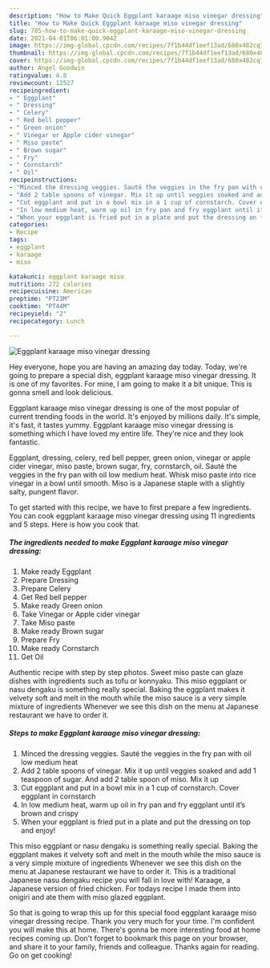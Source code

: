 ```yaml
---
description: "How to Make Quick Eggplant karaage miso vinegar dressing"
title: "How to Make Quick Eggplant karaage miso vinegar dressing"
slug: 785-how-to-make-quick-eggplant-karaage-miso-vinegar-dressing
date: 2021-04-01T06:01:00.904Z
image: https://img-global.cpcdn.com/recipes/7f1b44df1eef13ad/680x482cq70/eggplant-karaage-miso-vinegar-dressing-recipe-main-photo.jpg
thumbnail: https://img-global.cpcdn.com/recipes/7f1b44df1eef13ad/680x482cq70/eggplant-karaage-miso-vinegar-dressing-recipe-main-photo.jpg
cover: https://img-global.cpcdn.com/recipes/7f1b44df1eef13ad/680x482cq70/eggplant-karaage-miso-vinegar-dressing-recipe-main-photo.jpg
author: Angel Goodwin
ratingvalue: 4.8
reviewcount: 12527
recipeingredient:
- " Eggplant"
- " Dressing"
- " Celery"
- " Red bell pepper"
- " Green onion"
- " Vinegar or Apple cider vinegar"
- " Miso paste"
- " Brown sugar"
- " Fry"
- " Cornstarch"
- " Oil"
recipeinstructions:
- "Minced the dressing veggies. Sauté the veggies in the fry pan with oil low medium heat"
- "Add 2 table spoons of vinegar. Mix it up until veggies soaked and add 1 teaspoon of sugar. And add 2 table spoon of miso. Mix it up"
- "Cut eggplant and put in a bowl mix in a 1 cup of cornstarch. Cover eggplant in cornstarch"
- "In low medium heat, warm up oil in fry pan and fry eggplant until it’s brown and crispy"
- "When your eggplant is fried put in a plate and put the dressing on top and enjoy!"
categories:
- Recipe
tags:
- eggplant
- karaage
- miso

katakunci: eggplant karaage miso 
nutrition: 272 calories
recipecuisine: American
preptime: "PT23M"
cooktime: "PT44M"
recipeyield: "2"
recipecategory: Lunch

---
```



![Eggplant karaage miso vinegar dressing](https://img-global.cpcdn.com/recipes/7f1b44df1eef13ad/680x482cq70/eggplant-karaage-miso-vinegar-dressing-recipe-main-photo.jpg)

Hey everyone, hope you are having an amazing day today. Today, we're going to prepare a special dish, eggplant karaage miso vinegar dressing. It is one of my favorites. For mine, I am going to make it a bit unique. This is gonna smell and look delicious.

Eggplant karaage miso vinegar dressing is one of the most popular of current trending foods in the world. It's enjoyed by millions daily. It's simple, it's fast, it tastes yummy. Eggplant karaage miso vinegar dressing is something which I have loved my entire life. They're nice and they look fantastic.

Eggplant, dressing, celery, red bell pepper, green onion, vinegar or apple cider vinegar, miso paste, brown sugar, fry, cornstarch, oil. Sauté the veggies in the fry pan with oil low medium heat. Whisk miso paste into rice vinegar in a bowl until smooth. Miso is a Japanese staple with a slightly salty, pungent flavor.


To get started with this recipe, we have to first prepare a few ingredients. You can cook eggplant karaage miso vinegar dressing using 11 ingredients and 5 steps. Here is how you cook that.

<!--inarticleads1-->

##### The ingredients needed to make Eggplant karaage miso vinegar dressing:

1. Make ready  Eggplant
1. Prepare  Dressing
1. Prepare  Celery
1. Get  Red bell pepper
1. Make ready  Green onion
1. Take  Vinegar or Apple cider vinegar
1. Take  Miso paste
1. Make ready  Brown sugar
1. Prepare  Fry
1. Make ready  Cornstarch
1. Get  Oil


Authentic recipe with step by step photos. Sweet miso paste can glaze dishes with ingredients such as tofu or konnyaku. This miso eggplant or nasu dengaku is something really special. Baking the eggplant makes it velvety soft and melt in the mouth while the miso sauce is a very simple mixture of ingredients Whenever we see this dish on the menu at Japanese restaurant we have to order it. 

<!--inarticleads2-->

##### Steps to make Eggplant karaage miso vinegar dressing:

1. Minced the dressing veggies. Sauté the veggies in the fry pan with oil low medium heat
1. Add 2 table spoons of vinegar. Mix it up until veggies soaked and add 1 teaspoon of sugar. And add 2 table spoon of miso. Mix it up
1. Cut eggplant and put in a bowl mix in a 1 cup of cornstarch. Cover eggplant in cornstarch
1. In low medium heat, warm up oil in fry pan and fry eggplant until it’s brown and crispy
1. When your eggplant is fried put in a plate and put the dressing on top and enjoy!


This miso eggplant or nasu dengaku is something really special. Baking the eggplant makes it velvety soft and melt in the mouth while the miso sauce is a very simple mixture of ingredients Whenever we see this dish on the menu at Japanese restaurant we have to order it. This is a traditional Japanese nasu dengaku recipe you will fall in love with! Karaage, a Japanese version of fried chicken. For todays recipe I made them into onigiri and ate them with miso glazed eggplant. 

So that is going to wrap this up for this special food eggplant karaage miso vinegar dressing recipe. Thank you very much for your time. I'm confident you will make this at home. There's gonna be more interesting food at home recipes coming up. Don't forget to bookmark this page on your browser, and share it to your family, friends and colleague. Thanks again for reading. Go on get cooking!

